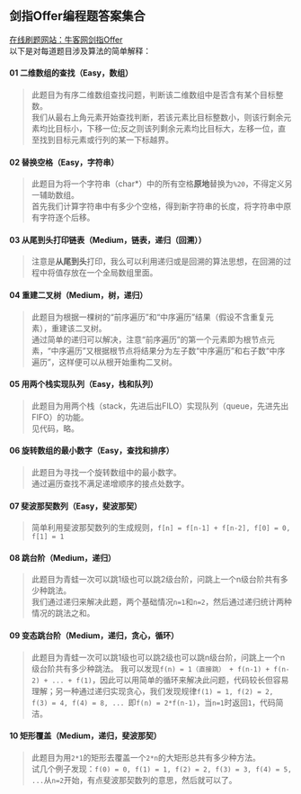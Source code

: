 ## 剑指Offer编程题答案集合
[在线刷题网站：牛客网剑指Offer](https://www.nowcoder.com/ta/coding-interviews?page=1)  
以下是对每道题目涉及算法的简单解释：

#### 01 二维数组的查找（Easy，数组）
> 此题目为有序二维数组查找问题，判断该二维数组中是否含有某个目标整数。  
我们从最右上角元素开始查找判断，若该元素比目标整数小，则该行剩余元素均比目标小，下移一位;反之则该列剩余元素均比目标大，左移一位，直至找到目标元素或行列的某一下标越界。

#### 02 替换空格（Easy，字符串）
> 此题目为将一个字符串（char\*）中的所有空格**原地**替换为`%20`，不得定义另一辅助数组。  
首先我们计算字符串中有多少个空格，得到新字符串的长度，将字符串中原有字符逐个后移。

#### 03 从尾到头打印链表（Medium，链表，递归（回溯））
> 注意是**从尾到头**打印，我么可以利用递归或是回溯的算法思想，在回溯的过程中将值存放在一个全局数组里面。

#### 04 重建二叉树（Medium，树，递归）
> 此题目为根据一棵树的“前序遍历”和“中序遍历”结果（假设不含重复元素），重建该二叉树。  
通过简单的递归可以解决，注意“前序遍历”的第一个元素即为根节点元素，“中序遍历”又根据根节点将结果分为左子数“中序遍历”和右子数“中序遍历”，这样便可以从根开始重构二叉树。

#### 05 用两个栈实现队列（Easy，栈和队列）
> 此题目为用两个栈（stack，先进后出FILO）实现队列（queue，先进先出FIFO）的功能。  
见代码，略。

#### 06	旋转数组的最小数字（Easy，查找和排序）
> 此题目为寻找一个旋转数组中的最小数字。  
通过遍历查找不满足递增顺序的接点处数字。

#### 07 斐波那契数列（Easy，斐波那契）
> 简单利用斐波那契数列的生成规则，`f[n] = f[n-1] + f[n-2], f[0] = 0, f[1] = 1` 

#### 08 跳台阶（Medium，递归）
> 此题目为青蛙一次可以跳1级也可以跳2级台阶，问跳上一个n级台阶共有多少种跳法。  
我们通过递归来解决此题，两个基础情况`n=1`和`n=2`，然后通过递归统计两种情况的跳法之和。

#### 09 变态跳台阶（Medium，递归，贪心，循环）
> 此题目为青蛙一次可以跳1级也可以跳2级也可以跳n级台阶，问跳上一个n级台阶共有多少种跳法。 
我可以发现`f(n) = 1（直接跳） + f(n-1) + f(n-2) + ... + f(1)`，因此可以用简单的循环来解决此问题，代码较长但容易理解；另一种通过递归实现贪心，我们发现规律`f(1) = 1, f(2) = 2, f(3) = 4, f(4) = 8, ... `即`f(n) = 2*f(n-1)`，当`n=1`时返回`1`，代码简洁。

#### 10 矩形覆盖（Medium，递归，斐波那契）
> 此题目为用`2*1`的矩形去覆盖一个`2*n`的大矩形总共有多少种方法。  
试几个例子发现：`f(0) = 0, f(1) = 1, f(2) = 2, f(3) = 3, f(4) = 5, ...`从`n=2`开始，有点斐波那契数列的意思，然后就可以了。
